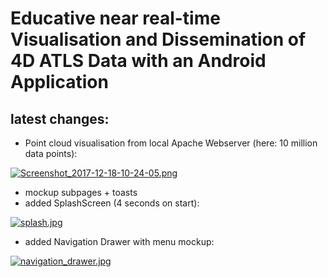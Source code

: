 #  Educative near real-time Visualisation and Dissemination of 4D ATLS Data with an Android Application

## latest changes: 
- Point cloud visualisation from local Apache Webserver (here: 10 million data points):

[![Screenshot_2017-12-18-10-24-05.png](https://s18.postimg.org/7flm41kg9/Screenshot_2017-12-18-10-24-05.png)](https://postimg.org/image/5nsn95139/)

- mockup subpages + toasts
- added SplashScreen (4 seconds on start):

[![splash.jpg](https://s33.postimg.org/lmtviooe7/splash.jpg)](https://postimg.org/image/73mqh9v97/)

- added Navigation Drawer with menu mockup:

[![navigation_drawer.jpg](https://s33.postimg.org/rnrkfyt2n/navigation_drawer.jpg)](https://postimg.org/image/lzl9p2oq3/)
